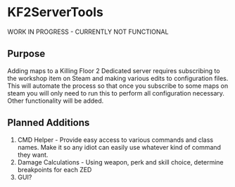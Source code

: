 # **KF2ServerTools**

WORK IN PROGRESS - CURRENTLY NOT FUNCTIONAL

## Purpose

Adding maps to a Killing Floor 2 Dedicated server requires subscribing to the workshop item on Steam and making various edits to configuration files. This will automate the process so that once you subscribe to some maps on steam you will only need to run this to perform all configuration necessary. Other functionality will be added.

## Planned Additions

1. CMD Helper - Provide easy access to various commands and class names. Make it so any idiot can easily use whatever kind of command they want.
2. Damage Calculations - Using weapon, perk and skill choice, determine breakpoints for each ZED
3. GUI?

